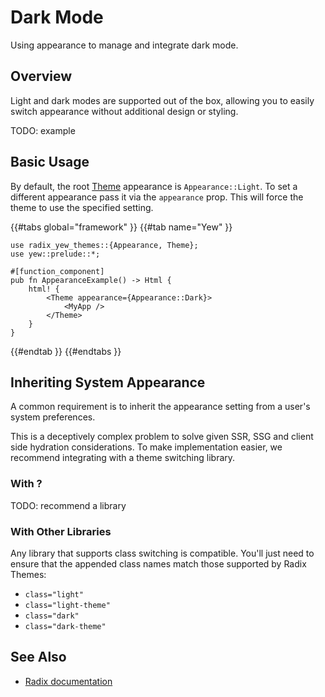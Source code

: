 # Dark Mode

Using appearance to manage and integrate dark mode.

## Overview

Light and dark modes are supported out of the box, allowing you to easily switch appearance without additional design or styling.

TODO: example

## Basic Usage

By default, the root [Theme](../utilities/theme.md) appearance is `Appearance::Light`. To set a different appearance pass it via the `appearance` prop. This will force the theme to use the specified setting.

{{#tabs global="framework" }}
{{#tab name="Yew" }}

```rust,ignore
use radix_yew_themes::{Appearance, Theme};
use yew::prelude::*;

#[function_component]
pub fn AppearanceExample() -> Html {
    html! {
        <Theme appearance={Appearance::Dark}>
            <MyApp />
        </Theme>
    }
}
```

{{#endtab }}
{{#endtabs }}

## Inheriting System Appearance

A common requirement is to inherit the appearance setting from a user's system preferences.

This is a deceptively complex problem to solve given SSR, SSG and client side hydration considerations. To make implementation easier, we recommend integrating with a theme switching library.

### With ?

TODO: recommend a library

### With Other Libraries

Any library that supports class switching is compatible. You'll just need to ensure that the appended class names match those supported by Radix Themes:

-   `class="light"`
-   `class="light-theme"`
-   `class="dark"`
-   `class="dark-theme"`

## See Also

-   [Radix documentation](https://www.radix-ui.com/themes/docs/theme/dark-mode)
